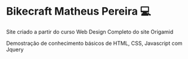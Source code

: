 # Bikecraft Matheus Pereira 💻

Site criado a partir do curso Web Design Completo do site Origamid

Demostração de conhecimento básicos de HTML, CSS, Javascript com Jquery
